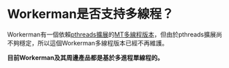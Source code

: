 # Workerman是否支持多線程？

Workerman有一個依賴[pthreads擴展](https://php.net/manual/zh/book.pthreads.php)的[MT多線程版本](https://github.com/walkor/workerman-MT)，但由於pthreads擴展尚不夠穩定，所以這個Workerman多線程版本已經不再維護。

**目前Workerman及其周邊產品都是基於多進程單線程的。**
